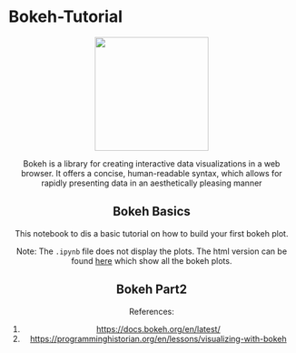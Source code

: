 # Bokeh-Tutorial
<center><img src = 'https://static.bokeh.org/branding/logos/bokeh-logo.svg' width = 200>
 
Bokeh is a library for creating interactive data visualizations in a web browser. It offers a concise, human-readable syntax, which allows for rapidly presenting data in an aesthetically pleasing manner

## Bokeh Basics
This notebook  to dis a basic tutorial on how to build your first bokeh plot.
 
Note: The `.ipynb` file does not display the plots. The html version can be found [here](https://tauseef1234.github.io/Bokeh_Basics.html) which show all the bokeh plots.

## Bokeh Part2

References:
1. https://docs.bokeh.org/en/latest/
2. https://programminghistorian.org/en/lessons/visualizing-with-bokeh
